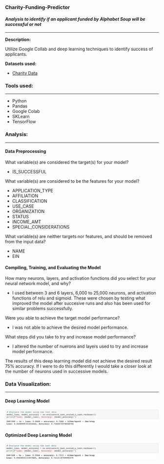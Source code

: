 ### Charity-Funding-Predictor
#### <i> Analysis to identify if an applicant funded by Alphabet Soup will be successful or not</i>

----------------------

**Description:**

Utilize Google Collab and deep learning techniques to identify success of applicants.

<b>Datasets used:</b>

* [Charity Data](Resources/charity_data.csv)

### Tools used:
----------------------

  - Python
  - Pandas
  - Google Colab
  - SKLearn
  - TensorFlow

### Analysis:
----------------------

#### Data Preprocessing
What variable(s) are considered the target(s) for your model?
* IS_SUCCESSFUL
  
What variable(s) are considered to be the features for your model?
* APPLICATION_TYPE
* AFFILIATION
* CLASSIFICATION
* USE_CASE
* ORGANIZATION
* STATUS
* INCOME_AMT
* SPECIAL_CONSIDERATIONS

What variable(s) are neither targets nor features, and should be removed from the input data?
* NAME
* EIN

#### Compiling, Training, and Evaluating the Model

How many neurons, layers, and activation functions did you select for your neural network model, and why?
* I used between 3 and 6 layers, 6,000 to 25,000 neurons, and activation functions of relu and sigmoid. These were chosen by testing what improved the model after succesive runs and also has been used for similar problems successfully.

Were you able to achieve the target model performance?
* I was not able to achieve the desired model performance.

What steps did you take to try and increase model performance?
* I altered the number of nuerons and layers used to try and increase model performance.

The results of this deep learning model did not achieve the desired result 75% accuracy. If I were to do this differently I would take a closer look at the number of neurons used in successive models.
  
###  Data Visualization:
----------------------

#### Deep Learning Model
![Deep_Learning](Analysis/deep_optimization.png)

#### Optimized Deep Learning Model
![Deep_Learning_Optimization](Analysis/deep.png)